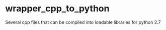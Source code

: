 wrapper_cpp_to_python
=====================
Several cpp files that can be compiled into loadable libraries for python 2.7
